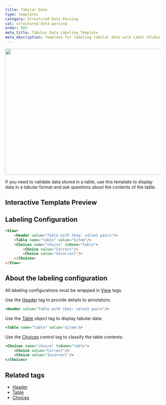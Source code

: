 ```yaml
---
title: Tabular Data
type: templates
category: Structured Data Parsing
cat: structured-data-parsing
order: 505
meta_title: Tabular Data Labeling Template
meta_description: Template for labeling tabular data with Label Studio for your machine learning and data science projects.
---
```


<img src="/images/templates/tabular-data.png" alt="" class="gif-border" width="552px" height="408px" />

If you need to validate data stored in a table, use this template to display data in a tabular format and ask questions about the contents of the table. 

## Interactive Template Preview

<div id="main-preview"></div>

## Labeling Configuration

```html
<View>
    <Header value="Table with {key: value} pairs"/>
    <Table name="table" value="$item"/>
    <Choices name="choice" toName="table">
        <Choice value="Correct"/>
        <Choice value="Incorrect"/>
    </Choices>
</View>
```

## About the labeling configuration

All labeling configurations must be wrapped in [View](/tags/view.html) tags.

Use the [Header](/tags/header.html) tag to provide details to annotators:
```xml
<Header value="Table with {key: value} pairs"/>
```

Use the [Table](/tags/table.html) object tag to display tabular data:
```xml
<Table name="table" value="$item"/>
```

Use the [Choices](/tags/choices.html) control tag to classify the table contents:
```xml
<Choices name="choice" toName="table">
    <Choice value="Correct"/>
    <Choice value="Incorrect"/>
</Choices>
```


## Related tags

- [Header](/tags/header.html)
- [Table](/tags/table.html)
- [Choices](/tags/choices.html)
